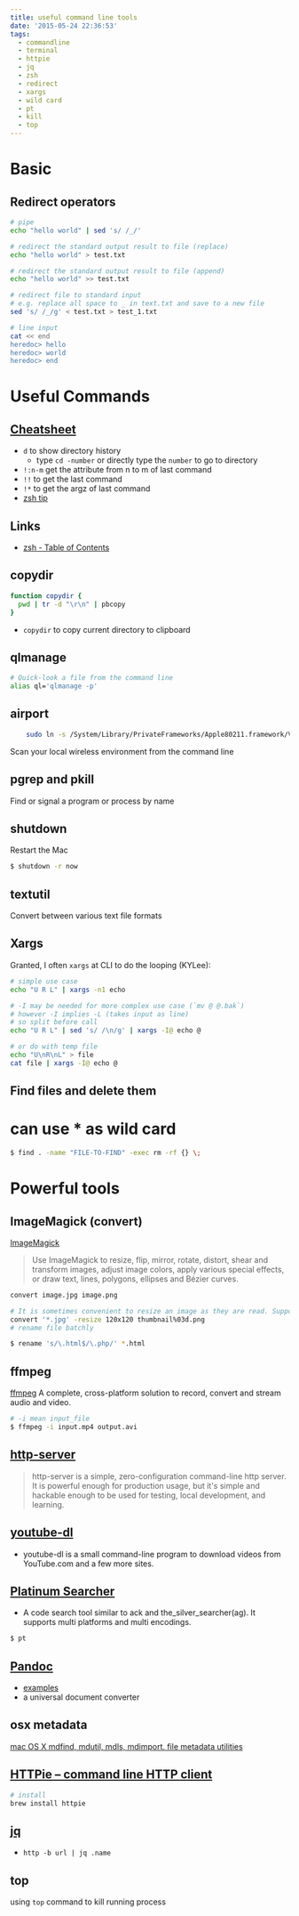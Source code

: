```yaml
---
title: useful command line tools
date: '2015-05-24 22:36:53'
tags:
  - commandline
  - terminal
  - httpie
  - jq
  - zsh
  - redirect
  - xargs
  - wild card
  - pt
  - kill
  - top
---
```


# Basic

## Redirect operators

```sh
# pipe
echo "hello world" | sed 's/ /_/'

# redirect the standard output result to file (replace)
echo "hello world" > test.txt

# redirect the standard output result to file (append)
echo "hello world" >> test.txt

# redirect file to standard input
# e.g. replace all space to _ in text.txt and save to a new file
sed 's/ /_/g' < test.txt > test_1.txt

# line input
cat << end
heredoc> hello
heredoc> world
heredoc> end
```

# Useful Commands

## [Cheatsheet](http://floss.zoomquiet.io/data/20120129165222/index.html)

- `d` to show directory history
  - type `cd -number` or directly type the `number` to go to directory
- `!:n-m` get the attribute from n to m of last command
- `!!` to get the last command
- `!*` to get the argz of last command
- [zsh tip](http://www.zzapper.co.uk/zshtips.html)

## Links
- [zsh - Table of Contents](http://www.cs.elte.hu/zsh-manual/zsh_toc.html)

## copydir

```sh
function copydir {
  pwd | tr -d "\r\n" | pbcopy
}
```

- `copydir` to copy current directory to clipboard

## qlmanage

```sh
# Quick-look a file from the command line
alias ql='qlmanage -p'
```

## airport

```sh
    sudo ln -s /System/Library/PrivateFrameworks/Apple80211.framework/Versions/Current/Resources/airport /usr/sbin/airport
```

Scan your local wireless environment from the command line

## pgrep and pkill

Find or signal a program or process by name

## shutdown

Restart the Mac

```sh
$ shutdown -r now
```

## textutil

Convert between various text file formats

## Xargs

Granted, I often `xargs` at CLI to do the looping (KYLee):
```sh
# simple use case
echo "U R L" | xargs -n1 echo

# -I may be needed for more complex use case (`mv @ @.bak`)
# however -I implies -L (takes input as line)
# so split before call
echo "U R L" | sed 's/ /\n/g' | xargs -I@ echo @

# or do with temp file
echo "U\nR\nL" > file
cat file | xargs -I@ echo @
```

## Find files and delete them

# can use * as wild card
``` sh
$ find . -name "FILE-TO-FIND" -exec rm -rf {} \;
```

# Powerful tools

## ImageMagick (convert)

[ImageMagick](http://www.imagemagick.org/script/command-line-processing.php)

> Use ImageMagick to resize, flip, mirror, rotate, distort, shear and transform images, adjust image colors, apply various special effects, or draw text, lines, polygons, ellipses and Bézier curves.

```sh
convert image.jpg image.png
```

```sh
# It is sometimes convenient to resize an image as they are read. Suppose you have hundreds of large JPEG images you want to convert to a sequence of PNG thumbails:
convert '*.jpg' -resize 120x120 thumbnail%03d.png
# rename file batchly

$ rename 's/\.html$/\.php/' *.html
```

## ffmpeg

[ffmpeg](https://www.ffmpeg.org/) A complete, cross-platform solution to record, convert and stream audio and video.

```sh
# -i mean input_file
$ ffmpeg -i input.mp4 output.avi
```

## [http-server](https://www.npmjs.com/package/http-server)

> http-server is a simple, zero-configuration command-line http server. It is powerful enough for production usage, but it's simple and hackable enough to be used for testing, local development, and learning.

## [youtube-dl](http://rg3.github.io/youtube-dl/)

- youtube-dl is a small command-line program to download videos from YouTube.com and a few more sites.

## [Platinum Searcher](https://github.com/monochromegane/the_platinum_searcher)

- A code search tool similar to ack and the_silver_searcher(ag). It supports multi platforms and multi encodings.

```sh
$ pt
```

## [Pandoc](http://johnmacfarlane.net/pandoc/index.html)

- [examples](http://johnmacfarlane.net/pandoc/demos.html)
- a universal document converter

## osx metadata

[mac OS X mdfind, mdutil, mdls, mdimport. file metadata utilities](http://real-world-systems.com/docs/mdfind.1.html)

## [HTTPie – command line HTTP client](https://httpie.org/)

```sh
# install
brew install httpie
```

## [jq](https://stedolan.github.io/jq/)

- `http -b url | jq .name`

## top
using `top` command to kill running process
